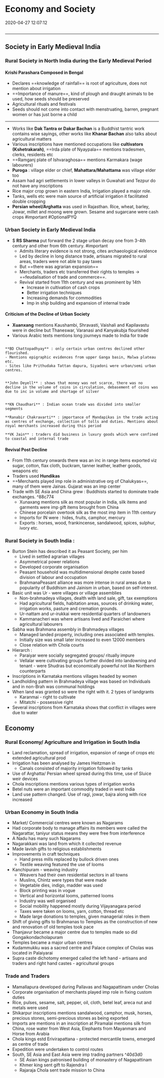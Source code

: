 # Economy and Society

2020-04-27 12:07:12

```toc
```

---

## Society in Early Medieval India

### Rural Society in North India during the Early Medieval Period

#### Krishi Parashara Composed in Bengal

- Declares ==knowledge of rainfall== is root of agriculture, does not mention about irrigation
- ==Importance of manure==, kind of plough and draught animals to be used, how seeds should be preserved
- Agricultural rituals and festivals
- Seeds should not come into contact with menstruating, barren, pregnant women or has just borne a child
----
- Works like **Dak Tantra or Dakar Bachan** is a Buddhist tantric work contains wise sayings, other works like **Khanar Bachan** also talks about agricultural matters
- Various inscriptions have mentioned occupations like **cultivators (Kshetrakarah)**, ==Irda plate of Nyaypala== mentions tradesmen, clerks, residents etc
- ==Ramganj plate of Ishvaraghosa== mentions Karmakara (wage labourers)
- **Puroga** : village elder or chief, **Mahattara/Mahattama** was village elder too
- Assam had agri settlements in lower valleys in Guwahati and Tezpur do not have any inscriptions
- Rice major crop grown in eastern India, Irrigation played a major role.
- Tanks, wells etc were main source of artificial irrigation it facilitated double cropping
- **Persian wheel/Arghatta** was used in Rajasthan. Rice, wheat, barley, Jowar, millet and moong were grown. Sesame and sugarcane were cash crops #important #OptionalPYQ
<!--SR:!2021-07-04,1,230-->

### Urban Society in Early Medieval India

- $ **RS Sharma** put forward the 2 stage urban decay one from 3-4th century and other from 6th century. #important
	- Admits literary evidence is not strong, cites archaeological evidence
	- Led by decline in long distance trade, artisans migrated to rural areas, traders were not able to pay taxes
	- But ==there was agrarian expansion==
	- Merchants, traders etc transferred their rights to temples → ==feudalisation of trade and commerce==.
	- Revival started from 11th century and was prominent by 14th
		- Increase in cultivation of cash crops
		- Better irrigation techniques
		- Increasing demands for commodities
		- Imp in ship building and expansion of internal trade

#### Criticism of the Decline of Urban Society

- **Xuanxang** mentions Kaushambi, Shravasti, Vaishali and Kapilavastu were in decline but Thaneswar, Varanasi and Kanyakubja flourished
- Various Arabic texts mentions long journeys made to India for trade

```ad-Views

**BD Chattopadhyay** : only certain urban centres declined other flourished.
- Mentions epigraphic evidences from upper Ganga basin, Malwa plateau etc.
- Sites like Prithudaka Tattan dapura, Siyadoni were urban/semi urban centres.


**John Deyell** : shows that money was not scarce, there was no decline in the volume of coins in circulation, debasement of coins was due to inc in volume and shortage of silver


**KN Chaudhari** : Indian ocean trade was divided into smaller segments

**Ranabir Chakravarti** : importance of Mandapikas in the trade acting as centres of exchange, collection of tolls and duties. Mentions about royal merchants increased during this period

**VK Jain** : traders did business in luxury goods which were confined to coastal and internal trade

```

#### Revival Post Decline

- From 11th century onwards there was an inc in range items exported viz sugar, cotton, flax cloth, buckram, tanner leather, leather goods, weapons etc
- Traders used **Hundikas**
- ==Merchants played imp role in administrative org of Chalukyas==, many of them were Jainas. Gujarat was an imp center
- Trade with SE Asia and China grew : Buddhists started to dominate trade exchanges. ^88c774
	- Xunaxang mentions silk as most popular in India, silk items and garments were imp gift items brought from China
	- Chinese porcelain overtook silk as the most imp item in 11th century
	- Imports for IN were : hides, fruits, camphor, mercury
	- Exports : horses, wood, frankincense, sandalwood, spices, sulphur, ivory etc.

### Rural Society in South India :

- Burton Stein has described it as Peasant Society, per him
    - Lived in settled agrarian villages
    - Asymmetrical power relations
    - Developed corporate organisation
    - Peasant household was multidimensional despite caste based division of labour and occupation
    - BrahmanaPeasant alliance was more intense in rural areas due to popularity of Buddhism and Jainism in urban, based on self-interest.
- Basic unit was Ur - were villages or village assemblies
    - Non-brahmadeya villages, dealth with land sale, gift, tax exemptions
    - Had agricultural fields, habitation areas, sources of drinking water, irrigation works, pasture and cremation grounds.
    - Ur-nattam and ur-irukkai were residential quarters of landowners
    - Kammanacheri was where artisans lived and Paraicheri where agricultural labourers
- Sabha was Brahmana assembly in Brahmadeya villages
    - Managed landed property, including ones associated with temples.
    - Initially size was small later increased to even 12000 members
    - Close relation with Chola courts
- Hierarch :
    - Paraiyar were socially segregated groups/ ritually impure
    - Vellalar were cultivating groups further divided into landowning and tenant - were Shudras but economically powerful not like Northern counterparts
- Inscriptions in Karnataka mentions villages headed by women
- Landholding pattern in Brahmadeya village was based on Individuals and in non-Brah was communal holdings
- When land was granted so were the right with it. 2 types of landgrants
    - Karanmai - right to cultivate
    - Mitatchi - possessive right
- Several inscriptions from Karnataka shows that conflict in villages were due to water

## Economy

### Rural Economy/ Agriculture and Irrigation in South India

- Land reclamation, spread of irrigation, expansion of range of crops etc extended agricultural prod
- Irrigation has been analysed by James Heitzman in
    - Canals consisted of majority irrigation followed by tanks
- Use of Arghatta/ Persian wheel spread during this time, use of Sluice weir devices
- Chola inscriptions mentions various types of irrigation works
- Betel nuts were an important commodity traded in west India
- Land use pattern changed. Use of ragi, jowar, bajra along with rice increased

### Urban Economy in South India

- Market/ Commercial centres were known as Nagarams
- Had corporate body to manage affairs its members were called the Nagarattar, taniyur status means they were free from interference
- A Nadu has many such Nagarams
- Nagarakkani was land from which it collected revenue
- Made lavish gifts to religious establishments
- Improvements in craft techniques
    - Hand press mills replaced by bullock driven ones
    - Textile weaving featured the use of looms
- Kanchipuram - weaving industry
    - Weavers had their own residential sectors in all towns
    - Muslins, Chintz were types that were made
    - Vegetable dies, indigo, madder was used
    - Block printing was in vogue
    - Vertical and horizontal looms, patterned looms
    - Industry was well organised
    - Social mobility happened mostly during Vijayanagara period
    - Taxes were taken on looms, yarn, cotton, thread etc
    - Made large donations to temples, given managerial roles in them
- Shift of giving gifts to Brahmanas to Temples as the construction of new and renovation of old temples took pace
- Thanjavur became a major centre due to temples made so did Gongaikondacholapuram
- Temples became a major urban centres
- Kudammukku was a sacred centre and Palace complex of Cholas was located in Palaiyarai
- Supra caste dichotomy emerged called the left hand - artisans and traders and right hand castes - agricultural groups

### Trade and Traders

- Mamallapura developed during Pallavas and Nagapattinam under Cholas
- Corporate organisation of merchants played imp role in fixing custom duties
- Rice, pulses, sesame, salt, pepper, oil, cloth, betel leaf, areca nut and metals were used
- Shikarpur inscriptions mentions sandalwood, camphor, musk, horses, precious stones, semi-precious stones as being exported
- Imports are mentions in an inscription at Piramalai mentions silk from China, rose water from West Asia, Elephants from Mayanmars and Horse from Arabia
- Chola kings estd Erivirapattana - protected mercantile towns, emerged as centre of trade
- Expedition were undertaken to control routes
- South, SE Asia and East Asia were imp trading partners ^40d3d0
    - SE Asian kings patronised building of monastery of Nagapattinam
    - Khmer king sent gift to Rajendra I
    - Rajaraja Chola sent trade mission to China
